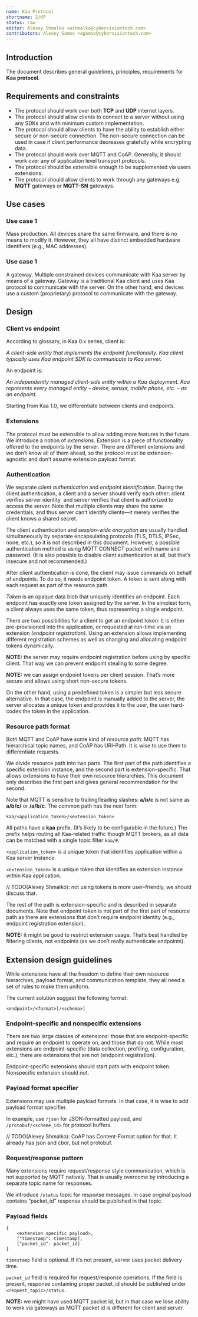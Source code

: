 ```yaml
---
name: Kaa Protocol
shortname: 2/KP
status: raw
editor: Alexey Shmalko <ashmalko@cybervisiontech.com>
contributors: Alexey Gamov <agamov@cybervisiontech.com>
---
```


## Introduction

The document describes general guidelines, principles, requirements for **Kaa protocol**.

## Requirements and constraints

- The protocol should work over both **TCP** and **UDP** internet layers.
- The protocol should allow clients to connect to a server without using any SDKs and with minimum custom implementation.
- The protocol should allow clients to have the ability to establish either secure or non-secure connection. The non-secure connection can be used in case if client performance decreases gratefully while encrypting data.
- The protocol should work over MQTT and CoAP. Generally, it should work over any of application level transport protocols.
- The protocol should be extensible enough to be supplemented via users extensions.
- The protocol should allow clients to work through any gateways e.g. **MQTT** gateways or **MQTT-SN** gateways.


## Use cases

### Use case 1

Mass production. All devices share the same firmware, and there is no means to modify it. However, they all have distinct embedded hardware identifiers (e.g., MAC addresses).

### Use case 1

A gateway. Multiple constrained devices communicate with Kaa server by means of a gateway. Gateway is a traditional Kaa client and uses Kaa protocol to communicate with the server. On the other hand, end devices use a custom (proprietary) protocol to communicate with the gateway.


## Design

### Client vs endpoint

According to glossary, in Kaa 0.x series, client is:

_A client-side entity that implements the endpoint functionality. Kaa client typically uses Kaa endpoint SDK to communicate to Kaa server._

An endpoint is:

_An independently managed client-side entity within a Kaa deployment. Kaa represents every managed entity – device, sensor, mobile phone, etc. – as an endpoint._

Starting from Kaa 1.0, we differentiate between clients and endpoints.

### Extensions

The protocol must be extensible to allow adding more features in the future. We introduce a notion of _extensions_. Extension is a piece of functionality offered to the endpoints by the server. There are different extensions and we don’t know all of them ahead, so the protocol must be extension-agnostic and don’t assume extension payload format.

### Authentication

We separate _client authentication_ and _endpoint identification_. During the client authentication, a client and a server should verify each other: client verifies server identity  and server verifies that client is authorized to access the server. Note that multiple clients may share the same credentials, and thus server can’t identify clients—it merely verifies the client knows a shared secret.

The client authentication and _session-wide encryption_ are usually handled simultaneously by separate encapsulating protocols (TLS, DTLS, IPSec, none, etc.), so it is not described in this document. However, a possible authentication method is using MQTT CONNECT packet with name and password. (It is also possible to disable client authentication at all, but that’s insecure and not recommended.)

After client authentication is done, the client may issue commands on behalf of endpoints. To do so, it needs endpoint token. A token is sent along with each request as part of the resource path.

_Token_ is an opaque data blob that uniquely identifies an endpoint. Each endpoint has exactly one token assigned by the server. In the simplest form, a client always uses the same token, thus representing a single endpoint.

There are two possibilities for a client to get an endpoint token: it is either pre-provisioned into the application, or requested at run-time via an extension _(endpoint registration)_. Using an extension allows implementing different registration schemes as well as changing and allocating endpoint tokens dynamically.

**NOTE:** the server may require endpoint registration before using by specific client. That way we can prevent endpoint stealing to some degree.

**NOTE:** we can assign endpoint tokens per client session. That’s more secure and allows using short non-secure tokens.

On the other hand, using a predefined token is a simpler but less secure alternative. In that case, the endpoint is manually added to the server, the server allocates a unique token and provides it to the user, the user hard-codes the token in the application.

### Resource path format

Both MQTT and CoAP have some kind of _resource path_: MQTT has hierarchical topic names, and CoAP has URI-Path. It is wise to use them to differentiate requests.

We divide resource path into two parts. The first part of the path identifies a specific extension instance, and the second part is extension-specific. That allows extensions to have their own resource hierarchies. This document only describes the first part and gives general recommendation for the second.

Note that MQTT is sensitive to trailing/leading slashes: **a/b/c** is not same as **a/b/c/** or **/a/b/c**. The common path has the next form:

```
kaa/<application_token>/<extension_token>
```

All paths have a **kaa** prefix. (It’s likely to be configurable in the future.) The prefix helps routing all Kaa-related traffic though MQTT brokers, as all data can be matched with a single topic filter `kaa/#`.

`<application_token>` is a unique token that identifies application within a Kaa server instance.

`<extension_token>` is a unique token that identifies an extension instance within Kaa application.

// TODO(Alexey Shmalko): not using tokens is more user-friendly, we should discuss that.

The rest of the path is extension-specific and is described in separate documents. Note that endpoint token is not part of the first part of resource path as there are extensions that don’t require endpoint identity (e.g., endpoint registration extension).

**NOTE:** it might be good to restrict extension usage. That’s best handled by filtering clients, not endpoints (as we don’t really authenticate endpoints).


## Extension design guidelines

While extensions have all the freedom to define their own resource hierarchies, payload format, and communication template, they all need a set of rules to make them uniform.

The current solution suggest the following format:

```
<endpoint>/<format>[/<schema>]
```

### Endpoint-specific and nonspecific extensions

There are two large classes of extensions: those that are endpoint-specific and require an endpoint to operate on, and those that do not. While most extensions are endpoint-specific (data collection, profiling, configuration, etc.), there are extensions that are not (endpoint registration).

Endpoint-specific extensions should start path with endpoint token. Nonspecific extension should not.

### Payload format specifier

Extensions may use multiple payload formats. In that case, it is wise to add payload format specifier.

In example, use `/json` for JSON-formatted payload, and `/protobuf/<scheme_id>` for protocol buffers.

// TODO(Alexey Shmalko): CoAP has Content-Format option for that. It already has json and cbor, but not protobuf.

### Request/response pattern

Many extensions require request/response style communication, which is not supported by MQTT natively. That is usually overcome by introducing a separate topic name for responses.

We introduce `/status` topic for response messages. In case original payload contains “packet_id” response should be published in that topic.

### Payload fields

```
{
    <extension specific payload>,
    ["timestamp": timestamp],
    ["packet_id": packet_id]
}
```

`timestamp` field is optional. If it’s not present, server uses packet delivery time.

`packet_id` field is required for request/response operations. If the field is present, response containing proper packet_id should be published under `<request_topic>/status`.

**NOTE:** we might have used MQTT packet id, but in that case we lose ability to work via gateways as MQTT packet id is different for client and server.
